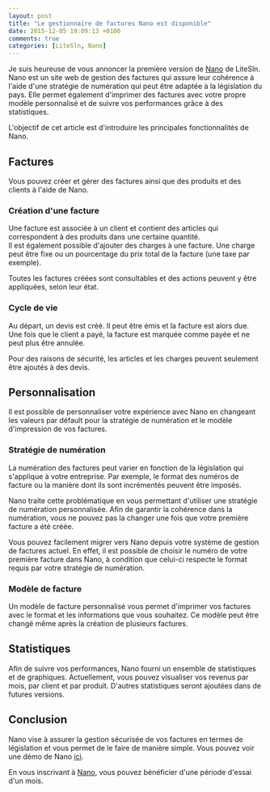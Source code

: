 ```yaml
---
layout: post
title: "Le gestionnaire de factures Nano est disponible"
date: 2015-12-05 19:09:13 +0100
comments: true
categories: [LiteSln, Nano]
---
```

Je suis heureuse de vous annoncer la première version de [Nano](https://nano.litesln.com) de LiteSln. Nano est un site web de gestion des factures qui assure leur cohérence à l'aide d'une stratégie de numération qui peut être adaptée à la législation du pays. Elle permet également d'imprimer des factures avec votre propre modèle personnalisé et de suivre vos performances grâce à des statistiques.

L'objectif de cet article est d'introduire les principales fonctionnalités de Nano.

<!-- more -->

## Factures

Vous pouvez créer et gérer des factures ainsi que des produits et des clients à l'aide de Nano.

### Création d'une facture

Une facture est associée à un client et contient des articles qui correspondent à des produits dans une certaine quantité.  
Il est également possible d'ajouter des charges à une facture. Une charge peut être fixe ou un pourcentage du prix total de la facture (une taxe par exemple).

Toutes les factures créées sont consultables et des actions peuvent y être appliquées, selon leur état.

### Cycle de vie

Au départ, un devis est créé. Il peut être émis et la facture est alors due. Une fois que le client a payé, la facture est marquée comme payée et ne peut plus être annulée.

Pour des raisons de sécurité, les articles et les charges peuvent seulement être ajoutés à des devis.

## Personnalisation

Il est possible de personnaliser votre expérience avec Nano en changeant les valeurs par défault pour la stratégie de numération et le modèle d'impression de vos factures.

### Stratégie de numération

La numération des factures peut varier en fonction de la législation qui s'applique à votre entreprise.
Par exemple, le format des numéros de facture ou la manière dont ils sont incrémentés peuvent être imposés.

Nano traite cette problématique en vous permettant d'utiliser une stratégie de numération personnalisée. Afin de garantir la cohérence dans la numération, vous ne pouvez pas la changer une fois que votre première facture a été créée.

Vous pouvez facilement migrer vers Nano depuis votre système de gestion de factures actuel. En effet, il est possible de choisir le numéro de votre première facture dans Nano, à condition que celui-ci respecte le format requis par votre stratégie de numération.

### Modèle de facture

Un modèle de facture personnalisé vous permet d'imprimer vos factures avec le format et les informations que vous souhaitez. Ce modèle peut être changé même après la création de plusieurs factures.

## Statistiques

Afin de suivre vos performances, Nano fourni un ensemble de statistiques et de graphiques.
Actuellement, vous pouvez visualiser vos revenus par mois, par client et par produit. D'autres statistiques seront ajoutées dans de futures versions.

## Conclusion

Nano vise à assurer la gestion sécurisée de vos factures en termes de législation et vous permet de le faire de manière simple. Vous pouvez voir une démo de Nano [ici](https://www.youtube.com/watch?v=jWs6Qh3xLKY).

En vous inscrivant à [Nano](https://nano.litesln.com), vous pouvez bénéficier d'une période d'essai d'un mois.